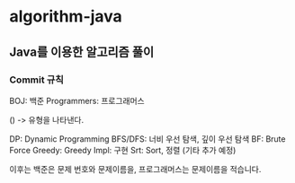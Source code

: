 # algorithm-java

## Java를 이용한 알고리즘 풀이

### Commit 규칙

BOJ: 백준
Programmers: 프로그래머스

() -> 유형을 나타낸다.

DP: Dynamic Programming
BFS/DFS: 너비 우선 탐색, 깊이 우선 탐색
BF: Brute Force
Greedy: Greedy
Impl: 구현
Srt: Sort, 정렬
(기타 추가 예정)

이후는 백준은 문제 번호와 문제이름을, 프로그래머스는 문제이름을 적습니다.
